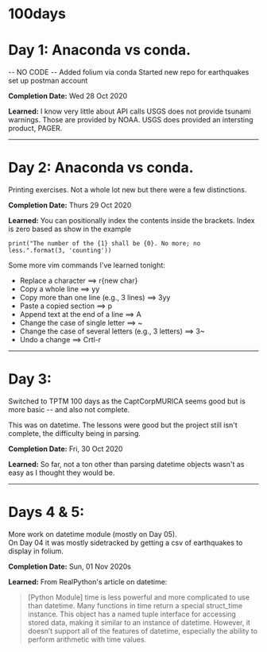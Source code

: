 # 100days 

# Day 1: Anaconda vs conda.
-- NO CODE --
Added folium via conda
Started new repo for earthquakes
set up postman account

**Completion Date:** Wed 28 Oct 2020

**Learned:**
I know very little about API calls
USGS does not provide tsunami warnings. Those are provided by NOAA.
USGS does provided an intersting product, PAGER.

---
# Day 2: Anaconda vs conda.
Printing exercises. Not a whole lot new but there were a few distinctions.

**Completion Date:** Thurs 29 Oct 2020 

**Learned:**
You can positionally index the contents inside the brackets. Index is zero based 
as show in the example

```
print("The number of the {1} shall be {0}. No more; no less.".format(3, 'counting'))
```

Some more vim commands I've learned tonight:

 - Replace a character ==> r{new char}
 - Copy a whole line ==> yy
 - Copy more than one line (e.g., 3 lines) ==> 3yy
 - Paste a copied section ==> p
 - Append text at the end of a line ==> A
 - Change the case of single letter ==> ~
 - Change the case of several letters (e.g., 3 letters) ==> 3~
 - Undo a change ==> Crtl-r


---
# Day 3:
Switched to TPTM 100 days as the CaptCorpMURICA seems good but is more basic -- and also not complete.

This was on datetime. The lessons were good but the project still isn't complete, the difficulty being in parsing.


**Completion Date:** Fri, 30 Oct 2020 

**Learned:**
So far, not a ton other than parsing datetime objects wasn't as easy as I thought they would be.

---
# Days 4 & 5:
More work on datetime module (mostly on Day 05). <br>
On Day 04 it was mostly sidetracked by getting a csv of earthquakes to display in folium.

**Completion Date:** Sun, 01 Nov 2020s

**Learned:**
From RealPython's article on datetime:
>[Python Module] time is less powerful and more complicated to use than datetime. Many functions in time return a special struct_time instance. This object has a named tuple interface for accessing stored data, making it similar to an instance of datetime. However, it doesn’t support all of the features of datetime, especially the ability to perform arithmetic with time values.